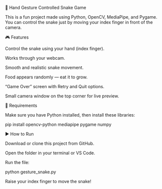 🐍 Hand Gesture Controlled Snake Game

This is a fun project made using Python, OpenCV, MediaPipe, and Pygame.
You can control the snake just by moving your index finger in front of the camera.

🎮 Features

Control the snake using your hand (index finger).

Works through your webcam.

Smooth and realistic snake movement.

Food appears randomly — eat it to grow.

“Game Over” screen with Retry and Quit options.

Small camera window on the top corner for live preview.

🧰 Requirements

Make sure you have Python installed, then install these libraries:

pip install opencv-python mediapipe pygame numpy

▶️ How to Run

Download or clone this project from GitHub.

Open the folder in your terminal or VS Code.

Run the file:

python gesture_snake.py


Raise your index finger to move the snake!
